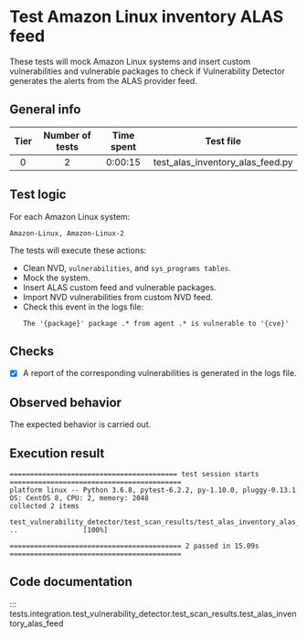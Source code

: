 # Test Amazon Linux inventory ALAS feed

These tests will mock Amazon Linux systems and insert custom vulnerabilities and vulnerable packages to check 
if Vulnerability Detector generates the alerts from the ALAS provider feed.

## General info

|Tier | Number of tests | Time spent| Test file |
|:--:|:--:|:--:|:--:|
| 0 | 2 | 0:00:15 | test_alas_inventory_alas_feed.py|

## Test logic

For each Amazon Linux system:

```
Amazon-Linux, Amazon-Linux-2
```

The tests will execute these actions:
- Clean NVD, `vulnerabilities`, and `sys_programs tables`.
- Mock the system.
- Insert ALAS custom feed and vulnerable packages.
- Import NVD vulnerabilities from custom NVD feed.
- Check this event in the logs file:
  ```
  The '{package}' package .* from agent .* is vulnerable to '{cve}'
  ```

## Checks

- [x] A report of the corresponding vulnerabilities is generated in the logs file.

## Observed behavior

The expected behavior is carried out.

## Execution result

```
========================================= test session starts ==========================================
platform linux -- Python 3.6.8, pytest-6.2.2, py-1.10.0, pluggy-0.13.1
OS: CentOS 8, CPU: 2, memory: 2048
collected 2 items                                                                                      

test_vulnerability_detector/test_scan_results/test_alas_inventory_alas_feed.py ..                [100%]

========================================== 2 passed in 15.09s ==========================================
```

## Code documentation

::: tests.integration.test_vulnerability_detector.test_scan_results.test_alas_inventory_alas_feed
